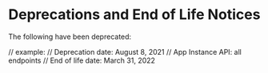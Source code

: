 # Deprecations and End of Life Notices

The following have been deprecated:

// example:
// Deprecation date: August 8, 2021
// App Instance API: all endpoints
// End of life date: March 31, 2022
